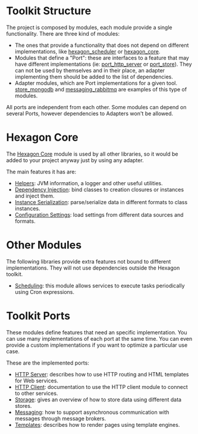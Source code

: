 
# Toolkit Structure

The project is composed by modules, each module provide a single functionality. There are three kind
of modules:

* The ones that provide a functionality that does not depend on different implementations, like
  [hexagon_scheduler] or [hexagon_core].
* Modules that define a "Port": these are interfaces to a feature that may have different
  implementations (ie: [port_http_server] or [port_store]). They can not be used by themselves and
  in their place, an adapter implementing them should be added to the list of dependencies.
* Adapter modules, which are Port implementations for a given tool. [store_mongodb] and
  [messaging_rabbitmq] are examples of this type of modules.
  
All ports are independent from each other. Some modules can depend on several Ports, however
dependencies to Adapters won't be allowed.

[hexagon_scheduler]: /hexagon_scheduler/index.html
[hexagon_core]: /hexagon_core/index.html

[port_http_server]: /port_http_server/index.html
[port_store]: /port_store/index.html

[store_mongodb]: /store_mongodb/index.html
[messaging_rabbitmq]: /messaging_rabbitmq/index.html

# Hexagon Core

The [Hexagon Core] module is used by all other libraries, so it would be added to your project
anyway just by using any adapter.

The main features it has are:

* [Helpers]: JVM information, a logger and other useful utilities.
* [Dependency Injection]: bind classes to creation closures or instances and inject them.
* [Instance Serialization]: parse/serialize data in different formats to class instances.
* [Configuration Settings]: load settings from different data sources and formats.

[Hexagon Core]: /hexagon_core/index.html

[Helpers]: /hexagon_core/com.hexagonkt.helpers
[Dependency Injection]: /hexagon_core/com.hexagonkt.injection
[Instance Serialization]: /hexagon_core/com.hexagonkt.serialization
[Configuration Settings]: /hexagon_core/com.hexagonkt.settings

# Other Modules

The following libraries provide extra features not bound to different implementations. They will not
use dependencies outside the Hexagon toolkit.

* [Scheduling]: this module allows services to execute tasks periodically using Cron expressions.

[Scheduling]: /hexagon_scheduler/index.html

# Toolkit Ports

These modules define features that need an specific implementation. You can use many implementations
of each port at the same time. You can even provide a custom implementations if you want to optimize
a particular use case.

These are the implemented ports:

* [HTTP Server]: describes how to use HTTP routing and HTML templates for Web services.
* [HTTP Client]: documentation to use the HTTP client module to connect to other services.
* [Storage]: gives an overview of how to store data using different data stores.
* [Messaging]: how to support asynchronous communication with messages through message brokers.
* [Templates]: describes how to render pages using template engines.

[HTTP Server]: /port_http_server/index.html
[HTTP Client]: /port_http_client/index.html
[Storage]: /port_store/index.html
[Messaging]: /port_messaging/index.html
[Templates]: /port_templates/index.html
